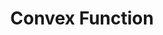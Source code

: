 ---
title: "Convex Function"

categories: ['']

tags: ['Convex', 'Function']

arabic: ['دالة محدبة']

publishers: ['معجم مصطلحات التعلم الآلي والتعلم العميق وعلم البيانات']

types: "word"

slug: ""
---